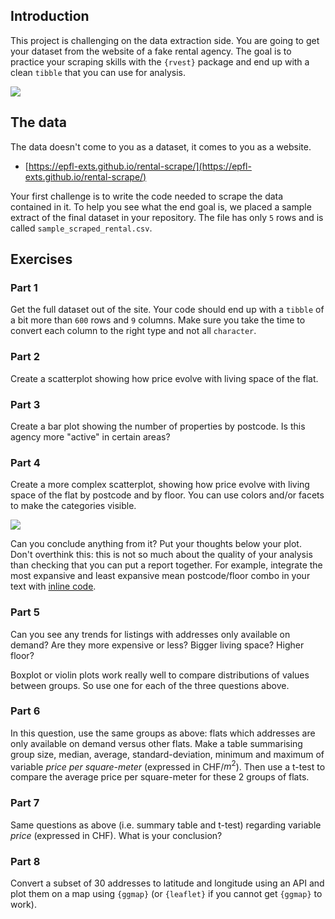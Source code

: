 ## Introduction

This project is challenging on the data extraction side. 
You are going to get your dataset from the website of a fake rental agency. 
The goal is to practice your scraping skills with the `{rvest}` package and end up with a clean `tibble` that you can use for analysis.

![](https://d7whxh71cqykp.cloudfront.net/uploads/image/data/2228/04-project-immoscrape.png)

## The data

The data doesn't come to you as a dataset, it comes to you as a website.

- [https://epfl-exts.github.io/rental-scrape/](https://epfl-exts.github.io/rental-scrape/)

Your first challenge is to write the code needed to scrape the data contained in it. 
To help you see what the end goal is, we placed a sample extract of the final dataset in your repository. 
The file has only `5` rows and is called `sample_scraped_rental.csv`.

## Exercises

### Part 1

Get the full dataset out of the site. 
Your code should end up with a `tibble` of a bit more than `600` rows and `9` columns. 
Make sure you take the time to convert each column to the right type and not all `character`.

### Part 2

Create a scatterplot showing how price evolve with living space of the flat.

### Part 3

Create a bar plot showing the number of properties by postcode. Is this agency more "active" in certain areas?

### Part 4

Create a more complex scatterplot, showing how price evolve with living space of the flat by postcode and by floor. 
You can use colors and/or facets to make the categories visible.

![](https://d7whxh71cqykp.cloudfront.net/uploads/image/data/4207/04-project-4-sketch.png)

Can you conclude anything from it? 
Put your thoughts below your plot. 
Don't overthink this: this is not so much about the quality of your analysis than checking that you can put a report together. 
For example, integrate the most expansive and least expansive mean postcode/floor combo in your text with [inline code](https://rmarkdown.rstudio.com/lesson-4.html).

### Part 5

Can you see any trends for listings with addresses only available on demand?
Are they more expensive or less? 
Bigger living space? 
Higher floor? 

Boxplot or violin plots work really well to compare distributions of values between groups. 
So use one for each of the three questions above.

### Part 6

In this question, use the same groups as above: flats which addresses are only available on demand versus other flats.
Make a table summarising group size, median, average, standard-deviation, minimum and maximum of variable *price per square-meter* (expressed in CHF/$m^2$). 
Then use a t-test to compare the average price per square-meter for these 2 groups of flats.

### Part 7

Same questions as above (i.e. summary table and t-test) regarding variable *price* (expressed in CHF). 
What is your conclusion?

### Part 8

Convert a subset of 30 addresses to latitude and longitude using an API and plot them on a map using `{ggmap}` (or `{leaflet}` if you cannot get `{ggmap}` to work).
